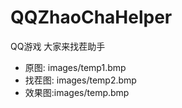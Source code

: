 # QQZhaoChaHelper
QQ游戏 大家来找茬助手

+ 原图:
images/temp1.bmp
+ 找茬图:
images/temp2.bmp
+ 效果图:images/temp.bmp
